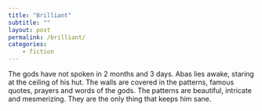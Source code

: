 ```yaml
---
title: "Brilliant"
subtitle: ""
layout: post
permalink: /brilliant/
categories:
    - fiction
---
```


<!-- 
Aliens on a distant planet have a unique way of communicating. They use visual patterns generated on their bodies to convey messages. 
The patterns can convey entire sentences in a single image. (like in the heptapods in arrival) 

This planet has has frequent auroras that light up the sky.
The aliens are deeply religious and believe that the auroras are messages from their gods.

Most of the time, the auroras are random patterns. But every once in a while, the patterns form a word / sentence.
These are the words of the gods.
--> 

The gods have not spoken in 2 months and 3 days.
Abas lies awake, staring at the ceiling of his hut. The walls are covered in the patterns, famous quotes, prayers and words of the gods. The patterns are beautiful, intricate and mesmerizing. They are the only thing that keeps him sane.



<!-- why is sound often used for communcation between animals? when visual stimuli could also do it? -->